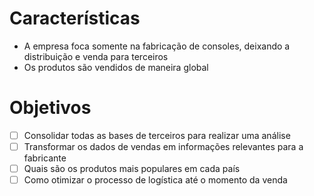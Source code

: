 # Características
- A empresa foca somente na fabricação de consoles, deixando a distribuição e venda para terceiros
- Os produtos são vendidos de maneira global

# Objetivos
- [ ] Consolidar todas as bases de terceiros para realizar uma análise
- [ ] Transformar os dados de vendas em informações relevantes para a fabricante
- [ ] Quais são os produtos mais populares em cada país
- [ ] Como otimizar o processo de logística até o momento da venda